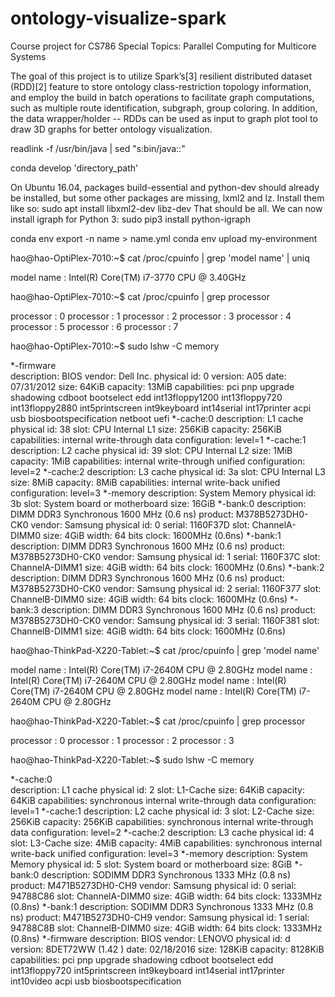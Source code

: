 # ontology-visualize-spark
Course project for CS786 Special Topics: Parallel Computing for Multicore Systems

The goal of this project is to utilize Spark’s[3] resilient distributed dataset (RDD)[2] feature to store ontology class-restriction topology information, and employ the build in batch operations to facilitate graph computations, such as multiple route identification, subgraph, group coloring. In addition, the data wrapper/holder -- RDDs can be used as input to graph plot tool to draw 3D graphs for better ontology visualization.

readlink -f /usr/bin/java | sed "s:bin/java::"

conda develop 'directory_path'


On Ubuntu 16.04, packages build-essential and python-dev should already be installed, but some other packages are missing, lxml2 and lz. Install them like so:
sudo apt install libxml2-dev libz-dev
That should be all. We can now install igraph for Python 3:
sudo pip3 install python-igraph



conda env export -n name > name.yml
conda env upload my-environment


hao@hao-OptiPlex-7010:~$ cat /proc/cpuinfo | grep 'model name' | uniq

model name	: Intel(R) Core(TM) i7-3770 CPU @ 3.40GHz

hao@hao-OptiPlex-7010:~$ cat /proc/cpuinfo | grep processor

processor	: 0
processor	: 1
processor	: 2
processor	: 3
processor	: 4
processor	: 5
processor	: 6
processor	: 7

hao@hao-OptiPlex-7010:~$ sudo lshw -C memory

  *-firmware              
       description: BIOS
       vendor: Dell Inc.
       physical id: 0
       version: A05
       date: 07/31/2012
       size: 64KiB
       capacity: 13MiB
       capabilities: pci pnp upgrade shadowing cdboot bootselect edd int13floppy1200 int13floppy720 int13floppy2880 int5printscreen int9keyboard int14serial int17printer acpi usb biosbootspecification netboot uefi
  *-cache:0
       description: L1 cache
       physical id: 38
       slot: CPU Internal L1
       size: 256KiB
       capacity: 256KiB
       capabilities: internal write-through data
       configuration: level=1
  *-cache:1
       description: L2 cache
       physical id: 39
       slot: CPU Internal L2
       size: 1MiB
       capacity: 1MiB
       capabilities: internal write-through unified
       configuration: level=2
  *-cache:2
       description: L3 cache
       physical id: 3a
       slot: CPU Internal L3
       size: 8MiB
       capacity: 8MiB
       capabilities: internal write-back unified
       configuration: level=3
  *-memory
       description: System Memory
       physical id: 3b
       slot: System board or motherboard
       size: 16GiB
     *-bank:0
          description: DIMM DDR3 Synchronous 1600 MHz (0.6 ns)
          product: M378B5273DH0-CK0
          vendor: Samsung
          physical id: 0
          serial: 1160F37D
          slot: ChannelA-DIMM0
          size: 4GiB
          width: 64 bits
          clock: 1600MHz (0.6ns)
     *-bank:1
          description: DIMM DDR3 Synchronous 1600 MHz (0.6 ns)
          product: M378B5273DH0-CK0
          vendor: Samsung
          physical id: 1
          serial: 1160F37C
          slot: ChannelA-DIMM1
          size: 4GiB
          width: 64 bits
          clock: 1600MHz (0.6ns)
     *-bank:2
          description: DIMM DDR3 Synchronous 1600 MHz (0.6 ns)
          product: M378B5273DH0-CK0
          vendor: Samsung
          physical id: 2
          serial: 1160F377
          slot: ChannelB-DIMM0
          size: 4GiB
          width: 64 bits
          clock: 1600MHz (0.6ns)
     *-bank:3
          description: DIMM DDR3 Synchronous 1600 MHz (0.6 ns)
          product: M378B5273DH0-CK0
          vendor: Samsung
          physical id: 3
          serial: 1160F381
          slot: ChannelB-DIMM1
          size: 4GiB
          width: 64 bits
          clock: 1600MHz (0.6ns)
 
hao@hao-ThinkPad-X220-Tablet:~$ cat /proc/cpuinfo | grep 'model name'

model name	: Intel(R) Core(TM) i7-2640M CPU @ 2.80GHz
model name	: Intel(R) Core(TM) i7-2640M CPU @ 2.80GHz
model name	: Intel(R) Core(TM) i7-2640M CPU @ 2.80GHz
model name	: Intel(R) Core(TM) i7-2640M CPU @ 2.80GHz 

hao@hao-ThinkPad-X220-Tablet:~$ cat /proc/cpuinfo | grep processor

processor	: 0
processor	: 1
processor	: 2
processor	: 3

hao@hao-ThinkPad-X220-Tablet:~$ sudo lshw -C memory
 
  *-cache:0               
       description: L1 cache
       physical id: 2
       slot: L1-Cache
       size: 64KiB
       capacity: 64KiB
       capabilities: synchronous internal write-through data
       configuration: level=1
  *-cache:1
       description: L2 cache
       physical id: 3
       slot: L2-Cache
       size: 256KiB
       capacity: 256KiB
       capabilities: synchronous internal write-through data
       configuration: level=2
  *-cache:2
       description: L3 cache
       physical id: 4
       slot: L3-Cache
       size: 4MiB
       capacity: 4MiB
       capabilities: synchronous internal write-back unified
       configuration: level=3
  *-memory
       description: System Memory
       physical id: 5
       slot: System board or motherboard
       size: 8GiB
     *-bank:0
          description: SODIMM DDR3 Synchronous 1333 MHz (0.8 ns)
          product: M471B5273DH0-CH9
          vendor: Samsung
          physical id: 0
          serial: 94788C86
          slot: ChannelA-DIMM0
          size: 4GiB
          width: 64 bits
          clock: 1333MHz (0.8ns)
     *-bank:1
          description: SODIMM DDR3 Synchronous 1333 MHz (0.8 ns)
          product: M471B5273DH0-CH9
          vendor: Samsung
          physical id: 1
          serial: 94788C8B
          slot: ChannelB-DIMM0
          size: 4GiB
          width: 64 bits
          clock: 1333MHz (0.8ns)
  *-firmware
       description: BIOS
       vendor: LENOVO
       physical id: d
       version: 8DET72WW (1.42 )
       date: 02/18/2016
       size: 128KiB
       capacity: 8128KiB
       capabilities: pci pnp upgrade shadowing cdboot bootselect edd int13floppy720 int5printscreen int9keyboard int14serial int17printer int10video acpi usb biosbootspecification
